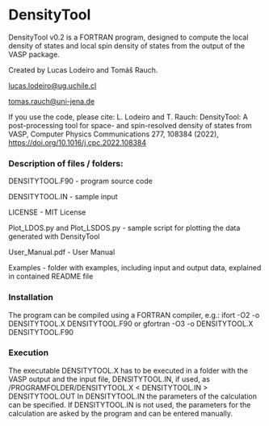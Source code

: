 # DensityTool
DensityTool v0.2 is a FORTRAN program, designed to compute the local density of states and local spin density of states from the output of the VASP package. 

Created by Lucas Lodeiro and Tomáš Rauch.

lucas.lodeiro@ug.uchile.cl

tomas.rauch@uni-jena.de

If you use the code, please cite:
L. Lodeiro and T. Rauch: DensityTool: A post-processing tool for space- and spin-resolved
density of states from VASP, Computer Physics Communications 277, 108384 (2022),
https://doi.org/10.1016/j.cpc.2022.108384



### Description of files / folders:

DENSITYTOOL.F90 - program source code

DENSITYTOOL.IN - sample input

LICENSE - MIT License

Plot_LDOS.py and Plot_LSDOS.py - sample script for plotting the data generated with DensityTool

User_Manual.pdf - User Manual

Examples - folder with examples, including input and output data, explained in contained README file



### Installation

The program can be compiled using a FORTRAN compiler, e.g.:
ifort -O2 -o DENSITYTOOL.X DENSITYTOOL.F90
or
gfortran -O3 -o DENSITYTOOL.X DENSITYTOOL.F90



### Execution

The executable DENSITYTOOL.X has to be executed in a folder with the VASP output and the input file, DENSITYTOOL.IN, if used, as
/PROGRAMFOLDER/DENSITYTOOL.X < DENSITYTOOL.IN > DENSITYTOOL.OUT
In DENSITYTOOL.IN the parameters of the calculation can be specified. If DENSITYTOOL.IN is not used, the parameters for the calculation are asked by the program and can be entered manually.
